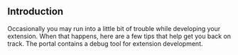 <a name="portalfxExtensionsDebuggingIntro.md"></a>
<!-- link to this document is [portalfx-extensions-debugging-intro.md]()
-->

<a name="introduction"></a>
## Introduction

Occasionally you may run into a little bit of trouble while developing your extension. When that happens, here are a few tips that help get you back on track.
The portal contains a debug tool for extension development. 


